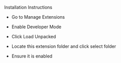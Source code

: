 Installation Instructions

- Go to Manage Extensions

- Enable Developer Mode

- Click Load Unpacked

- Locate this extension folder and click select folder

- Ensure it is enabled
